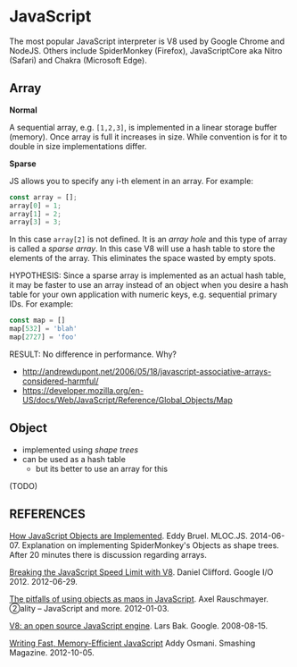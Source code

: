 JavaScript
==========

The most popular JavaScript interpreter is V8 used by Google Chrome and NodeJS.
Others include SpiderMonkey (Firefox), JavaScriptCore aka Nitro (Safari) and Chakra (Microsoft Edge).

## Array

**Normal**

A sequential array, e.g. `[1,2,3]`, is implemented in a linear storage buffer (memory). Once array is full it increases in size. While convention is for it to double in size implementations differ.

**Sparse**

JS allows you to specify any i-th element in an array.
For example:

```javascript
const array = [];
array[0] = 1;
array[1] = 2;
array[3] = 3;
```

In this case `array[2]` is not defined.
It is an _array hole_ and this type of array is called a _sparse array_.
In this case V8 will use a hash table to store the elements of the array.
This eliminates the space wasted by empty spots.

HYPOTHESIS: Since a sparse array is implemented as an actual hash table, it may be faster to use an array instead of an object when you desire a hash table for your own application with numeric keys, e.g. sequential primary IDs. For example:

```javascript
const map = []
map[532] = 'blah'
map[2727] = 'foo'
```

RESULT: No difference in performance. Why?

- http://andrewdupont.net/2006/05/18/javascript-associative-arrays-considered-harmful/
- https://developer.mozilla.org/en-US/docs/Web/JavaScript/Reference/Global_Objects/Map

## Object

- implemented using _shape trees_
- can be used as a hash table
  - but its better to use an array for this

(TODO)

## REFERENCES

[How JavaScript Objects are Implemented](https://www.infoq.com/presentations/javascript-objects-spidermonkey). Eddy Bruel. MLOC.JS. 2014-06-07. Explanation on implementing SpiderMonkey's Objects as shape trees. After 20 minutes there is discussion regarding arrays.

[Breaking the JavaScript Speed Limit with V8](https://www.youtube.com/watch?v=UJPdhx5zTaw). Daniel Clifford. Google I/O 2012. 2012-06-29.

[The pitfalls of using objects as maps in JavaScript](http://www.2ality.com/2012/01/objects-as-maps.html). Axel Rauschmayer. ②ality – JavaScript and more. 2012-01-03.

[V8: an open source JavaScript engine](https://www.youtube.com/watch?v=hWhMKalEicY). Lars Bak. Google. 2008-08-15.

[Writing Fast, Memory-Efficient JavaScript](https://www.smashingmagazine.com/2012/11/writing-fast-memory-efficient-javascript/) Addy Osmani. Smashing Magazine. 2012-10-05.
